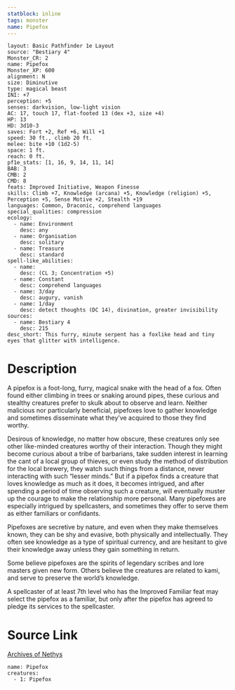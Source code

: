 ```yaml
---
statblock: inline
tags: monster
name: Pipefox
---
```

```statblock
layout: Basic Pathfinder 1e Layout
source: "Bestiary 4"
Monster_CR: 2
name: Pipefox
Monster_XP: 600
alignment: N
size: Diminutive
type: magical beast
INI: +7
perception: +5
senses: darkvision, low-light vision
AC: 17, touch 17, flat-footed 13 (dex +3, size +4)
HP: 13
HD: 3d10-3
saves: Fort +2, Ref +6, Will +1
speed: 30 ft., climb 20 ft.
melee: bite +10 (1d2-5)
space: 1 ft.
reach: 0 ft.
pf1e_stats: [1, 16, 9, 14, 11, 14]
BAB: 3
CMB: 2
CMD: 8
feats: Improved Initiative, Weapon Finesse
skills: Climb +7, Knowledge (arcana) +5, Knowledge (religion) +5, Perception +5, Sense Motive +2, Stealth +19
languages: Common, Draconic, comprehend languages
special_qualities: compression
ecology:
  - name: Environment
    desc: any
  - name: Organisation
    desc: solitary
  - name: Treasure
    desc: standard
spell-like_abilities:
  - name:
    desc: (CL 3; Concentration +5)
  - name: Constant
    desc: comprehend languages
  - name: 3/day
    desc: augury, vanish
  - name: 1/day
    desc: detect thoughts (DC 14), divination, greater invisibility
sources:
  - name: Bestiary 4
    desc: 215
desc_short: This furry, minute serpent has a foxlike head and tiny eyes that glitter with intelligence.
```
# Description
A pipefox is a foot-long, furry, magical snake with the head of a fox. Often found either climbing in trees or snaking around pipes, these curious and stealthy creatures prefer to skulk about to observe and learn. Neither malicious nor particularly beneficial, pipefoxes love to gather knowledge and sometimes disseminate what they’ve acquired to those they find worthy.

Desirous of knowledge, no matter how obscure, these creatures only see other like-minded creatures worthy of their interaction. Though they might become curious about a tribe of barbarians, take sudden interest in learning the cant of a local group of thieves, or even study the method of distribution for the local brewery, they watch such things from a distance, never interacting with such “lesser minds.” But if a pipefox finds a creature that loves knowledge as much as it does, it becomes intrigued, and after spending a period of time observing such a creature, will eventually muster up the courage to make the relationship more personal. Many pipefoxes are especially intrigued by spellcasters, and sometimes they offer to serve them as either familiars or confidants.

Pipefoxes are secretive by nature, and even when they make themselves known, they can be shy and evasive, both physically and intellectually. They often see knowledge as a type of spiritual currency, and are hesitant to give their knowledge away unless they gain something in return.

Some believe pipefoxes are the spirits of legendary scribes and lore masters given new form. Others believe the creatures are related to kami, and serve to preserve the world’s knowledge.

A spellcaster of at least 7th level who has the Improved Familiar feat may select the pipefox as a familiar, but only after the pipefox has agreed to pledge its services to the spellcaster.
# Source Link
[Archives of Nethys](https://aonprd.com/MonsterDisplay.aspx?ItemName=Pipefox)
```encounter-table
name: Pipefox
creatures:
  - 1: Pipefox
```
